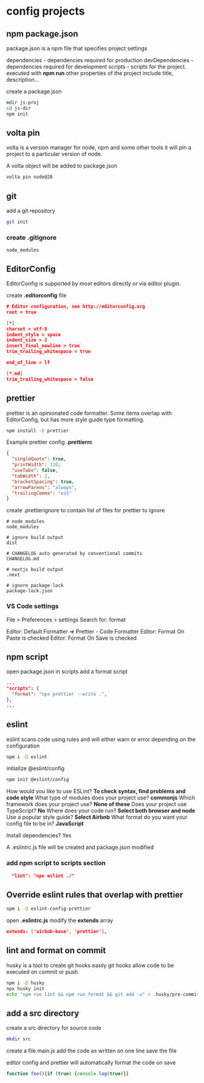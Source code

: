 # config projects

## npm package.json

package.json is a npm file that specifies project settings

dependencies - dependencies required for production
devDependencies - dependencies required for development
scripts - scripts for the project. executed with **npm run <script-name>**
other properties of the project include title, description...

create a package.json

```sh
mdir js-proj
cd js-dir
npm init
```

## volta pin

volta is a version manager for node, npm and some other tools
it will pin a project to a particular version of node.

A volta object will be added to package.json

```sh
volta pin node@20
```

## git 

add a git repository
```sh
git init
```

### create **.gitignore**

```text
node_modules
```

## EditorConfig

EditorConfig is supported by most editors directly or via editor plugin.

create **.editorconfig** file

```json
# Editor configuration, see http://editorconfig.org
root = true

[*]
charset = utf-8
indent_style = space
indent_size = 2
insert_final_newline = true
trim_trailing_whitespace = true

end_of_line = lf

[*.md]
trim_trailing_whitespace = false
```

## prettier

prettier is an opinionated code formatter. Some items overlap with EditorConfig,
but has more style guide type formatting.

```sh
npm install -D prettier
```

Example prettier config **.prettierrc**

```json
{
  "singleQuote": true,
  "printWidth": 120,
  "useTabs": false,
  "tabWidth": 2,
  "bracketSpacing": true,
  "arrowParens": "always",
  "trailingComma": "es5"
}
```

create .prettierignore to contain list of files for prettier to ignore

```text
# node_modules
node_modules

# ignore build output
dist

# CHANGELOG auto generated by conventional commits
CHANGELOG.md

# nextjs build output
.next

# ignore package-lock
package-lock.json
```

### VS Code settings

File > Preferences > settings
Search for: format

Editor: Default Formatter => Prettier - Code Formatter
Editor: Format On Paste is checked
Editor: Format On Save is checked

## npm script

open package.json
in scripts add a format script

```json
...
"scripts": {
  "format": "npx prettier --write .",
},
...
```

## eslint

eslint scans code using rules and will either warn or error depending on the
configuration

```sh
npm i -D eslint
```

initialize @eslint/config

```sh
npm init @eslint/config
```

How would you like to use ESLint? **To check syntax, find problems and code style**
What type of modules does your project use? **commonjs**
Which framework does your project use? **None of these**
Does your project use TypeScript? **No**
Where does your code run? **Select both browser and node**
Use a popular style guide? **Select Airbnb**
What format do you want your config file to be in? **JavaScript**

Install dependencies? Yes

A .eslintrc.js file will be created and package.json modified

### add npm script to scripts section

```json
  "lint": "npx eslint ./"
```

## Override eslint rules that overlap with prettier

```sh
npm i -D eslint-config-prettier
```

open **.eslintrc.js**
modify the **extends** array

```json
extends: ['airbnb-base', 'prettier'],
```

## lint and format on commit

husky is a tool to create git hooks easily
git hooks allow code to be executed on commit or push

```sh
npm i -D husky
npx husky init
echo "npm run lint && npm run format && git add -u" > .husky/pre-commit
```

## add a src directory

create a src directory for source code

```sh
mkdir src
```

create a file main.js
add the code as written on one line save the file

editor config and prettier will automatically format the code on save

```js
function foo(){if (true) {console.log(true)}}

```
